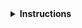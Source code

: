 <details>
<summary><strong>Instructions</strong></summary>

Thanks for contributing! :heart:

If this issue is about a specific episode within a lesson, please provide its link or filename.

Keep in mind that **lesson maintainers are volunteers** and it may take them some time to
respond to your contribution.
To ensure that the right people get notified, you can tag some of the last
contributors with `@githubname`.

Although not all contributions can be incorporated into the lesson
materials, we appreciate your time and effort to improve the curriculum. If you have any questions
about the lesson maintenance process or would like to volunteer your time as a contribution
reviewer, please contact the HSF training convenors ([contacts here](https://hepsoftwarefoundation.org/workinggroups/training.html)).

You may delete these instructions from your issue.

\- HSF Training
</details>
